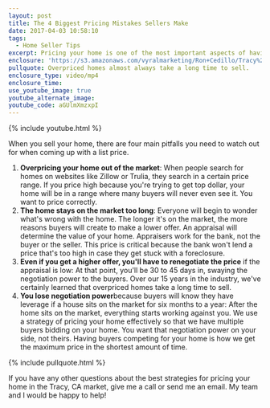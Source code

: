 ```yaml
---
layout: post
title: The 4 Biggest Pricing Mistakes Sellers Make
date: 2017-04-03 10:58:10
tags:
  - Home Seller Tips
excerpt: Pricing your home is one of the most important aspects of having a successful sale. Avoid these four pitfalls when coming up with a list price for the market.
enclosure: 'https://s3.amazonaws.com/vyralmarketing/Ron+Cedillo/Tracy%2C+CA+Real+Estate+4+home+pricing+pitfalls+you+need+to+avoid.mp4'
pullquote: Overpriced homes almost always take a long time to sell.
enclosure_type: video/mp4
enclosure_time:
use_youtube_image: true
youtube_alternate_image:
youtube_code: aGUlmXmzxpI
---
```



{% include youtube.html %}

When you sell your home, there are four main pitfalls you need to watch out for when coming up with a list price.

1. **Overpricing your home out of the market**: When people search for homes on websites like Zillow or Trulia, they search in a certain price range. If you price high because you're trying to get top dollar, your home will be in a range where many buyers will never even see it. You want to price correctly.&nbsp;
2. **The home stays on the market too long**: Everyone will begin to wonder what's wrong with the home. The longer it's on the market, the more reasons buyers will create to make a lower offer. An appraisal will determine the value of your home. Appraisers work for the bank, not the buyer or the seller. This price is critical because the bank won't lend a price that's too high in case they get stuck with a foreclosure.
3. **Even if you get a higher offer, you'll have to renegotiate the price** if the appraisal is low: At that point, you'll be 30 to 45 days in, swaying the negotiation power to the buyers. Over our 15 years in the industry, we've certainly learned that overpriced homes take a long time to sell.
4. **You lose negotiation power**because buyers will know they have leverage if a house sits on the market for six months to a year: After the home sits on the market, everything starts working against you. We use a strategy of pricing your home effectively so that we have multiple buyers bidding on your home. You want that negotiation power on your side, not theirs. Having buyers competing for your home is how we get the maximum price in the shortest amount of time.

{% include pullquote.html %}

If you have any other questions about the best strategies for pricing your home in the Tracy, CA market, give me a call or send me an email. My team and I would be happy to help!